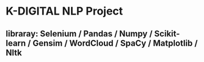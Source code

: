# K-DIGITAL NLP Project
## libraray: Selenium / Pandas / Numpy / Scikit-learn / Gensim / WordCloud / SpaCy / Matplotlib / Nltk
